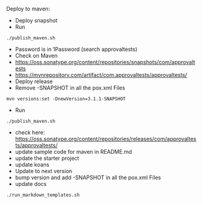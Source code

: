 Deploy to maven:
* Deploy snapshot
 * Run
 ```
 ./publish_maven.sh
 ```
   * Password is in 1Password (search approvaltests)
 * Check on Maven
  * https://oss.sonatype.org/content/repositories/snapshots/com/approvaltests
  * https://mvnrepository.com/artifact/com.approvaltests/approvaltests/
* Deploy release  
 * Remove -SNAPSHOT in all the pox.xml Files
 ```
 mvn versions:set -DnewVersion=3.1.1-SNAPSHOT
 ```

* Run
```
./publish_maven.sh
```
  * check here: https://oss.sonatype.org/content/repositories/releases/com/approvaltests/approvaltests/
  * update sample code for maven in README.md
  * update the starter project
  * update koans
  * Update to next version
  * bump version and add -SNAPSHOT in all the pox.xml Files
  * update docs

  ```
  ./run_markdown_templates.sh  
  ```
